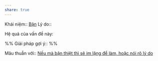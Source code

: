 ```yaml
---
share: true
---
```

Khái niệm:: [Bận](../T%E1%BB%AB%20%C4%91i%E1%BB%83n/Ti%C3%AAu%20c%E1%BB%B1c/B%E1%BA%ADn.md)
Lý do:: 

Hệ quả của vấn đề này:


%%
Giải pháp gợi ý:: 
%%



Mâu thuẫn với:: 
[Nếu mà bận thiệt thì sẽ im lặng để làm, hoặc nói rõ lý do](./N%E1%BA%BFu%20m%C3%A0%20b%E1%BA%ADn%20thi%E1%BB%87t%20th%C3%AC%20s%E1%BA%BD%20im%20l%E1%BA%B7ng%20%C4%91%E1%BB%83%20l%C3%A0m,%20ho%E1%BA%B7c%20n%C3%B3i%20r%C3%B5%20l%C3%BD%20do.md)
